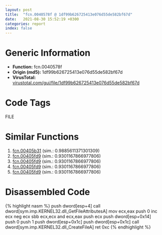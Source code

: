 ```yaml
---
layout: post
title:  "fcn.0040578f @ 1df99b626725413e076d55de582bf67d"
date:   2021-08-30 15:52:19 +0300
categories: report
index: false
---
```


# Generic Information
- **Function:** fcn.0040578f
- **Origin (md5):** 1df99b626725413e076d55de582bf67d
- **VirusTotal:** [virustotal.com/gui/file/1df99b626725413e076d55de582bf67d][virustotal_ref]

# Code Tags
<span class="tag" id="FILE">FILE</span>


# Similar Functions

1. [fcn.00405b31][similar_1_ref] (sim.: 0.9885611371301309)
2. [fcn.00405fd9][similar_2_ref] (sim.: 0.9301167866977806)
3. [fcn.00405fd9][similar_3_ref] (sim.: 0.9301167866977806)
4. [fcn.00405fd9][similar_4_ref] (sim.: 0.9301167866977806)
5. [fcn.00405fd9][similar_5_ref] (sim.: 0.9301167866977806)


# Disassembled Code

{% highlight nasm %}
push dword[esp+4]
call dword[sym.imp.KERNEL32.dll_GetFileAttributesA]
mov ecx,eax
push 0
inc ecx
neg ecx
sbb ecx,ecx
and ecx,eax
push ecx
push dword[esp+0x14]
push 0
push 1
push dword[esp+0x1c]
push dword[esp+0x1c]
call dword[sym.imp.KERNEL32.dll_CreateFileA]
ret 0xc
{% endhighlight %}


[similar_1_ref]: /report/fcn.00405b31@a008314dc7bf2e8068b597e7b8432f37
[similar_2_ref]: /report/fcn.00405fd9@8f8b2c5d43e03af62d4bc097b3275f12
[similar_3_ref]: /report/fcn.00405fd9@e88e20d68d7b3df5aa8f6d5028e52001
[similar_4_ref]: /report/fcn.00405fd9@6c8b5339bada4cbd03f0f446da640707
[similar_5_ref]: /report/fcn.00405fd9@e7582fc3dadb394a1457ab7e7fbbe9a7
[virustotal_ref]: https://www.virustotal.com/gui/file/1df99b626725413e076d55de582bf67d